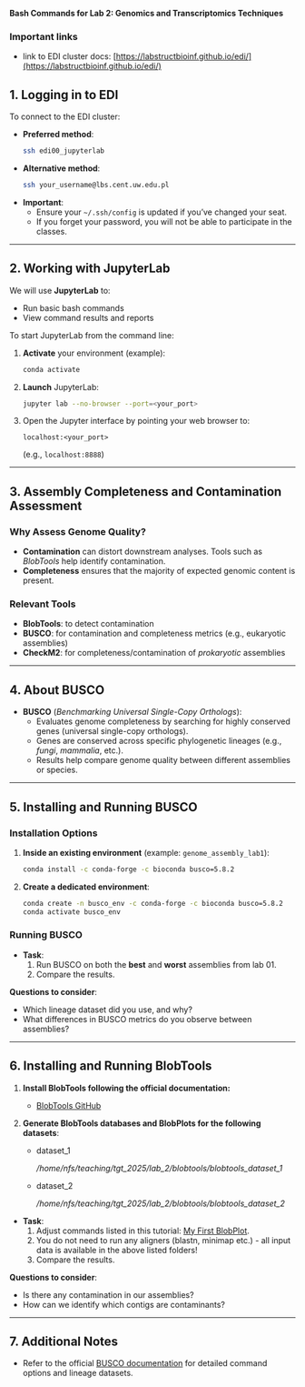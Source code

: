 
**Bash Commands for Lab 2: Genomics and Transcriptomics Techniques**

### **Important links**


- link to EDI cluster docs: [https://labstructbioinf.github.io/edi/](https://labstructbioinf.github.io/edi/)


## 1. Logging in to EDI

To connect to the EDI cluster:

- **Preferred method**:
  ```bash
  ssh edi00_jupyterlab
  ```
- **Alternative method**:
  ```bash
  ssh your_username@lbs.cent.uw.edu.pl
  ```
- **Important**:
  - Ensure your `~/.ssh/config` is updated if you’ve changed your seat.
  - If you forget your password, you will not be able to participate in the classes.

---

## 2. Working with JupyterLab

We will use **JupyterLab** to:

- Run basic bash commands
- View command results and reports

To start JupyterLab from the command line:

1. **Activate** your environment (example):
   ```bash
   conda activate
   ```
2. **Launch** JupyterLab:
   ```bash
   jupyter lab --no-browser --port=<your_port>
   ```
3. Open the Jupyter interface by pointing your web browser to:
   ```
   localhost:<your_port>
   ```
   (e.g., `localhost:8888`)

---

## 3. Assembly Completeness and Contamination Assessment

### Why Assess Genome Quality?
- **Contamination** can distort downstream analyses. Tools such as *BlobTools* help identify contamination.
- **Completeness** ensures that the majority of expected genomic content is present.

### Relevant Tools
- **BlobTools**: to detect contamination
- **BUSCO**: for contamination and completeness metrics (e.g., eukaryotic assemblies)
- **CheckM2**: for completeness/contamination of _prokaryotic_ assemblies

---

## 4. About BUSCO

- **BUSCO** (*Benchmarking Universal Single-Copy Orthologs*):
  - Evaluates genome completeness by searching for highly conserved genes (universal single-copy orthologs).
  - Genes are conserved across specific phylogenetic lineages (e.g., *fungi*, *mammalia*, etc.).
  - Results help compare genome quality between different assemblies or species.

---

## 5. Installing and Running BUSCO

### Installation Options

1. **Inside an existing environment** (example: `genome_assembly_lab1`):
   ```bash
   conda install -c conda-forge -c bioconda busco=5.8.2
   ```

2. **Create a dedicated environment**:
   ```bash
   conda create -n busco_env -c conda-forge -c bioconda busco=5.8.2
   conda activate busco_env
   ```

### Running BUSCO

- **Task**:
  1. Run BUSCO on both the **best** and **worst** assemblies from lab 01.
  2. Compare the results.

**Questions to consider**:
- Which lineage dataset did you use, and why?
- What differences in BUSCO metrics do you observe between assemblies?

---

## 6. Installing and Running BlobTools



1. **Install BlobTools following the official documentation:**
   - [BlobTools GitHub](https://github.com/DRL/blobtools)

2. **Generate BlobTools databases and BlobPlots for the following datasets**:
    - dataset_1

        _/home/nfs/teaching/tgt_2025/lab_2/blobtools/blobtools_dataset_1_
    
    - dataset_2
    
        _/home/nfs/teaching/tgt_2025/lab_2/blobtools/blobtools_dataset_2_


- **Task**:
  1. Adjust commands listed in this tutorial: [My First BlobPlot](https://blobtools.readme.io/docs/my-first-blobplot).
  2. You do not need to run any aligners (blastn, minimap etc.) - all input data is available in the above listed folders!
  3. Compare the results.

**Questions to consider**:
- Is there any contamination in our assemblies?
- How can we identify which contigs are contaminants?

---

## 7. Additional Notes

- Refer to the official [BUSCO documentation](https://busco.ezlab.org/) for detailed command options and lineage datasets.

